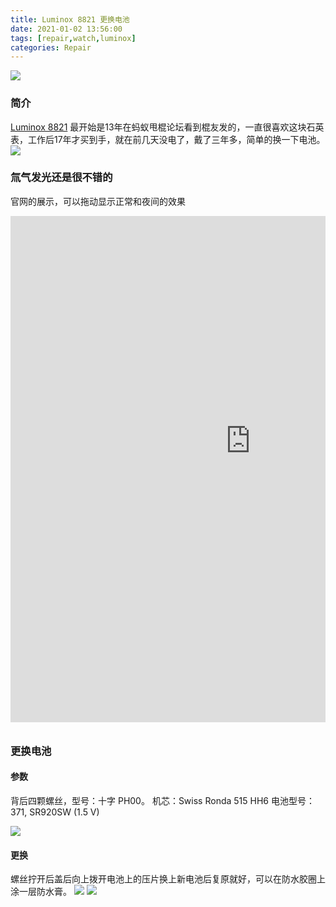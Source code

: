 ```yaml
---
title: Luminox 8821 更换电池
date: 2021-01-02 13:56:00
tags: [repair,watch,luminox]
categories: Repair
---
```

<img src="https://sadness96.github.io/images/blog/repair-Luminox8821/BlogLogo.png"/>

<!-- more -->
### 简介
[Luminox 8821](https://luminox.com/) 最开始是13年在蚂蚁甩棍论坛看到棍友发的，一直很喜欢这块石英表，工作后17年才买到手，就在前几天没电了，戴了三年多，简单的换一下电池。
<img src="https://sadness96.github.io/images/blog/repair-Luminox8821/20210102_130609.jpg"/>

### 氚气发光还是很不错的
官网的展示，可以拖动显示正常和夜间的效果
<div style="width:100%;height:820px;overflow:hidden;border:0px;">
  <div style="width:100%;height:820px;margin:-90px 0px 0px 0px;">
   <iframe src="https://luminox.jp/watch-collection/land/recon-point-man-8820-series-ref8821-km/" scrolling="no" height="900" width="767" frameborder="0"></iframe>
  </div>
</div>

### 更换电池
#### 参数
背后四颗螺丝，型号：十字 PH00。
机芯：Swiss Ronda 515 HH6
电池型号：371, SR920SW (1.5 V)

<img src="https://sadness96.github.io/images/blog/repair-Luminox8821/20210102_134945.jpg"/>

#### 更换
螺丝拧开后盖后向上拨开电池上的压片换上新电池后复原就好，可以在防水胶圈上涂一层防水膏。
<img src="https://sadness96.github.io/images/blog/repair-Luminox8821/20210102_132517.jpg"/>
<img src="https://sadness96.github.io/images/blog/repair-Luminox8821/20210102_132846.jpg"/>